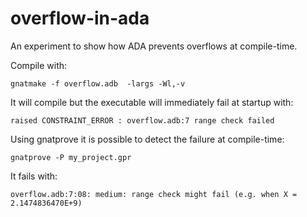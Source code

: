 # overflow-in-ada

An experiment to show how ADA prevents overflows at compile-time.

Compile with:

```
gnatmake -f overflow.adb  -largs -Wl,-v
```

It will compile but the executable will immediately fail at startup with:

```
raised CONSTRAINT_ERROR : overflow.adb:7 range check failed
```

Using gnatprove it is possible to detect the failure at compile-time:

```
gnatprove -P my_project.gpr
```

It fails with:

```
overflow.adb:7:08: medium: range check might fail (e.g. when X = 2.1474836470E+9)
```
